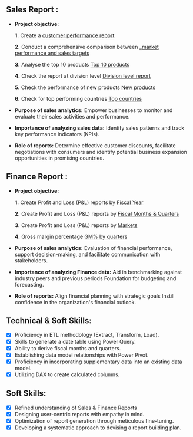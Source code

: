 ## Sales Report :


- **Project objective:** 

    **1.** Create a [customer performance report](https://github.com/surya-2805/Excel-Sales-Analytics/blob/main/Customer%20Performance%20Report.pdf)

    **2.** Conduct a comprehensive comparison between _[market performance and sales targets](https://github.com/surya-2805/Excel-Sales-Analytics/blob/main/Market%20Performance%20vs%20Target.pdf)
  
    **3.** Analyse the top 10 products [Top 10 products](https://github.com/surya-2805/Excel-Sales-Analytics/blob/main/Top%2010%20products.pdf)

    **4.** Check the report at division level [Division level report](https://github.com/surya-2805/Excel-Sales-Analytics/blob/main/Division%20level%20report.pdf)

    **5.** Check the performance of new products [New products](https://github.com/surya-2805/Excel-Sales-Analytics/blob/main/New%20products%20of%202021.pdf)

    **6.** Check for top performing countries [Top countries](https://github.com/surya-2805/Excel-Sales-Analytics/blob/main/Top%205%20countries.pdf)
  
- **Purpose of sales analytics:** Empower businesses to monitor and evaluate their sales activities and performance.

- **Importance of analyzing sales data:** Identify sales patterns and track key performance indicators (KPIs).

- **Role of reports:** Determine effective customer discounts, facilitate negotiations with consumers and identify potential business expansion opportunities in promising countries.


## Finance Report :

- **Project objective:** 

    **1.** Create Profit and Loss (P&L) reports by [Fiscal Year](https://github.com/surya-2805/Excel-Sales-Analytics/blob/main/P%20%26%20L%20by%20fiscal%20years.pdf)
  
    **2.** Create Profit and Loss (P&L) reports by [Fiscal Months & Quarters](https://github.com/surya-2805/Excel-Sales-Analytics/blob/main/P%20%26%20L%20by%20fiscal%20months.pdf)

    **3.** Create Profit and Loss (P&L) reports by [Markets](https://github.com/surya-2805/Excel-Sales-Analytics/blob/main/P%20%26%20L%20for%20markets.pdf)

    **4.** Gross margin percentage [GM% by quarters](https://github.com/surya-2805/Excel-Sales-Analytics/blob/main/GM%25%20by%20quarters.pdf)

- **Purpose of sales analytics:** Evaluation of financial performance, support decision-making, and facilitate communication with stakeholders.

- **Importance of analyzing Finance data:** Aid in benchmarking against industry peers and previous periods Foundation for budgeting and forecasting.

- **Role of reports:** Align financial planning with strategic goals Instill confidence in the organization's financial outlook.


## Technical & Soft Skills:
- [x]	Proficiency in ETL methodology (Extract, Transform, Load).
- [x]	Skills to generate a date table using Power Query.
- [x]	Ability to derive fiscal months and quarters.
- [x]	Establishing data model relationships with Power Pivot.
- [x]	Proficiency in incorporating supplementary data into an existing data model.
- [x]	Utilizing DAX to create calculated columns.

## Soft Skills:
- [x]	Refined understanding of Sales & Finance Reports
- [x]	Designing user-centric reports with empathy in mind.
- [x]	Optimization of report generation through meticulous fine-tuning.
- [x]	Developing a systematic approach to devising a report building plan.
